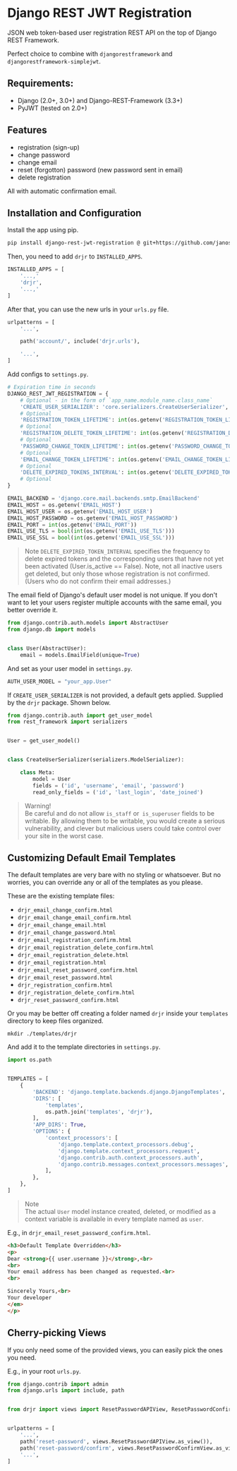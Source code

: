 # Django REST JWT Registration

JSON web token-based user registration REST API on the top of Django REST Framework.

Perfect choice to combine with `djangorestframework`
and `djangorestframework-simplejwt`.

## Requirements:
- Django (2.0+, 3.0+) and Django-REST-Framework (3.3+)
- PyJWT (tested on 2.0+)

## Features
- registration (sign-up)
- change password
- change email
- reset (forgotton) password (new password sent in email)
- delete registration

All with automatic confirmation email.

## Installation and Configuration

Install the app using pip.

```sh
pip install django-rest-jwt-registration @ git+https://github.com/janos-gonye/django-rest-jwt-registration.git@main
```

Then, you need to add `drjr` to `INSTALLED_APPS`.

```py
INSTALLED_APPS = [
    '...,'
    'drjr',
    '...,'
]
```

After that, you can use the new urls in your `urls.py` file.

```py
urlpatterns = [
    '...',

    path('account/', include('drjr.urls'),

    '...',
]
```

Add configs to `settings.py`.

```py
# Expiration time in seconds
DJANGO_REST_JWT_REGISTRATION = {
    # Optional - in the form of `app_name.module_name.class_name`
    'CREATE_USER_SERIALIZER': 'core.serializers.CreateUserSerializer',
    # Optional
    'REGISTRATION_TOKEN_LIFETIME': int(os.getenv('REGISTRATION_TOKEN_LIFETIME', '3600')),
    # Optional
    'REGISTRATION_DELETE_TOKEN_LIFETIME': int(os.getenv('REGISTRATION_DELETE_TOKEN_LIFETIME', '3600')),
    # Optional
    'PASSWORD_CHANGE_TOKEN_LIFETIME': int(os.getenv('PASSWORD_CHANGE_TOKEN_LIFETIME', '3600')),
    # Optional
    'EMAIL_CHANGE_TOKEN_LIFETIME': int(os.getenv('EMAIL_CHANGE_TOKEN_LIFETIME', '3600')),
    # Optional
    'DELETE_EXPIRED_TOKENS_INTERVAL': int(os.getenv('DELETE_EXPIRED_TOKENS_INTERVAL', '60')),
    # Optional
}

EMAIL_BACKEND = 'django.core.mail.backends.smtp.EmailBackend'
EMAIL_HOST = os.getenv('EMAIL_HOST')
EMAIL_HOST_USER = os.getenv('EMAIL_HOST_USER')
EMAIL_HOST_PASSWORD = os.getenv('EMAIL_HOST_PASSWORD')
EMAIL_PORT = int(os.getenv('EMAIL_PORT'))
EMAIL_USE_TLS = bool(int(os.getenv('EMAIL_USE_TLS')))
EMAIL_USE_SSL = bool(int(os.getenv('EMAIL_USE_SSL')))
```

> Note
`DELETE_EXPIRED_TOKEN_INTERVAL` specifies the frequency to delete expired
tokens and the corresponding users that have not yet been activated
(User.is_active == False). Note, not all inactive users get deleted, but only
those whose registration is not confirmed.
(Users who do not confirm their email addresses.)

The email field of Django's default user model is not unique. If you don't want
to let your users register multiple accounts with the same email, you better override it.

```py
from django.contrib.auth.models import AbstractUser
from django.db import models


class User(AbstractUser):
    email = models.EmailField(unique=True)
```

And set as your user model in `settings.py`.

```py
AUTH_USER_MODEL = "your_app.User"
```

If `CREATE_USER_SERIALIZER` is not provided, a default gets applied.
Supplied by the `drjr` package. Shown below.

```py
from django.contrib.auth import get_user_model
from rest_framework import serializers


User = get_user_model()


class CreateUserSerializer(serializers.ModelSerializer):

    class Meta:
        model = User
        fields = ('id', 'username', 'email', 'password')
        read_only_fields = ('id', 'last_login', 'date_joined')
```

> Warning!<br>
Be careful and do not allow `is_staff` or` is_superuser` fields to be writable.
By allowing them to be writable, you would create a serious vulnerability,
and clever but malicious users could take control over your site in the worst case.

## Customizing Default Email Templates

The default templates are very bare with no styling or whatsoever.
But no worries, you can override any or all of the templates as you please.

These are the existing template files:

- `drjr_email_change_confirm.html`
- `drjr_email_change_email_confirm.html`
- `drjr_email_change_email.html`
- `drjr_email_change_password.html`
- `drjr_email_registration_confirm.html`
- `drjr_email_registration_delete_confirm.html`
- `drjr_email_registration_delete.html`
- `drjr_email_registration.html`
- `drjr_email_reset_password_confirm.html`
- `drjr_email_reset_password.html`
- `drjr_registration_confirm.html`
- `drjr_registration_delete_confirm.html`
- `drjr_reset_password_confirm.html`

Or you may be better off creating a folder named `drjr` inside your
`templates` directory to keep files organized.

```
mkdir ./templates/drjr
```

And add it to the template directories in `settings.py`.

```py
import os.path


TEMPLATES = [
    {
        'BACKEND': 'django.template.backends.django.DjangoTemplates',
        'DIRS': [
            'templates',
            os.path.join('templates', 'drjr'),
        ],
        'APP_DIRS': True,
        'OPTIONS': {
            'context_processors': [
                'django.template.context_processors.debug',
                'django.template.context_processors.request',
                'django.contrib.auth.context_processors.auth',
                'django.contrib.messages.context_processors.messages',
            ],
        },
    },
]
```

> Note<br>
The actual `User` model instance created, deleted, or modified as a context variable is available in every template named as `user`.

E.g., in `drjr_email_reset_password_confirm.html`.

```html
<h3>Default Template Overridden</h3>
<p>
Dear <strong>{{ user.username }}</strong>,<br>
<br>
Your email address has been changed as requested.<br>
<br>

Sincerely Yours,<br>
Your developer
</em>
</p>
```

## Cherry-picking Views

If you only need some of the provided views, you can easily pick the ones you need.

E.g., in your root `urls.py`.

```py
from django.contrib import admin
from django.urls import include, path


from drjr import views import ResetPasswordAPIView, ResetPasswordConfirmView


urlpatterns = [
    '...',
    path('reset-password', views.ResetPasswordAPIView.as_view()),
    path('reset-password/confirm', views.ResetPasswordConfirmView.as_view()),
    '...',
]
```
